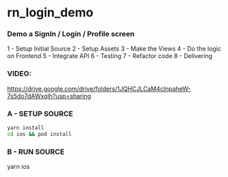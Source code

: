 # rn_login_demo

### Demo a SignIn / Login / Profile screen

1 - Setup Initial Source
2 - Setup Assets
3 - Make the Views
4 - Do the logic on Frontend
5 - Integrate API
6 - Testing
7 - Refactor code
8 - Delivering

### VIDEO:

https://drive.google.com/drive/folders/1JQHCJLCaM4cInpaheW-7s5do7dAWxqlh?usp=sharing

### A - SETUP SOURCE

```bash
yarn install
cd ios && pod install
```

### B - RUN SOURCE

yarn ios
